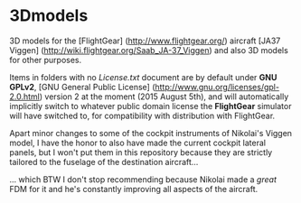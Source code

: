 # 3Dmodels
3D models for the [FlightGear] (http://www.flightgear.org/) aircraft [JA37 Viggen] (http://wiki.flightgear.org/Saab_JA-37_Viggen) and also 3D models for other purposes.


Items in folders with no *License.txt* document are by default under **GNU GPLv2**, [GNU General Public License] (http://www.gnu.org/licenses/gpl-2.0.html) version 2 at the moment (2015 August 5th), and will automatically implicitly switch to whatever public domain license the **FlightGear** simulator will have switched to, for compatibility with distribution with FlightGear.

Apart minor changes to some of the cockpit instruments of Nikolai's Viggen model, I have the honor to also have made the current cockpit lateral panels, but I won't put them in this repository because they are strictly tailored to the fuselage of the destination aircraft...

... which BTW I don't stop recommending because Nikolai made a *great* FDM for it and he's constantly improving all aspects of the aircraft.
